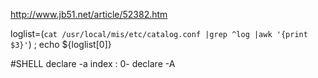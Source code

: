 http://www.jb51.net/article/52382.htm



loglist=(`cat /usr/local/mis/etc/catalog.conf |grep ^log |awk '{print $3}'`) ; echo ${loglist[0]}

#SHELL
declare -a   index : 0-
declare -A   
